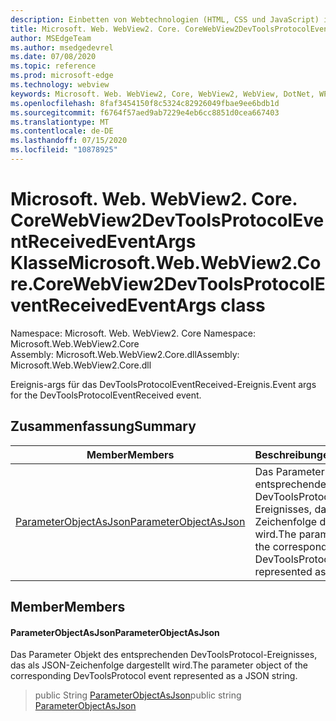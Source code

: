 ```yaml
---
description: Einbetten von Webtechnologien (HTML, CSS und JavaScript) in ihre systemeigenen Anwendungen mit dem Microsoft Edge WebView2-Steuerelement
title: Microsoft. Web. WebView2. Core. CoreWebView2DevToolsProtocolEventReceivedEventArgs
author: MSEdgeTeam
ms.author: msedgedevrel
ms.date: 07/08/2020
ms.topic: reference
ms.prod: microsoft-edge
ms.technology: webview
keywords: Microsoft. Web. WebView2, Core, WebView2, WebView, DotNet, WPF, WinForms, APP, Edge, CoreWebView2, CoreWebView2Controller, Browser Control, Edge HTML, Microsoft. Web. WebView2. Core. CoreWebView2DevToolsProtocolEventReceivedEventArgs
ms.openlocfilehash: 8faf3454150f8c5324c82926049fbae9ee6bdb1d
ms.sourcegitcommit: f6764f57aed9ab7229e4eb6cc8851d0cea667403
ms.translationtype: MT
ms.contentlocale: de-DE
ms.lasthandoff: 07/15/2020
ms.locfileid: "10878925"
---
```

# <span data-ttu-id="c7bbd-104">Microsoft. Web. WebView2. Core. CoreWebView2DevToolsProtocolEventReceivedEventArgs Klasse</span><span class="sxs-lookup"><span data-stu-id="c7bbd-104">Microsoft.Web.WebView2.Core.CoreWebView2DevToolsProtocolEventReceivedEventArgs class</span></span> 

<span data-ttu-id="c7bbd-105">Namespace: Microsoft. Web. WebView2. Core </span><span class="sxs-lookup"><span data-stu-id="c7bbd-105">Namespace: Microsoft.Web.WebView2.Core</span></span>\
<span data-ttu-id="c7bbd-106">Assembly: Microsoft.Web.WebView2.Core.dll</span><span class="sxs-lookup"><span data-stu-id="c7bbd-106">Assembly: Microsoft.Web.WebView2.Core.dll</span></span>

<span data-ttu-id="c7bbd-107">Ereignis-args für das DevToolsProtocolEventReceived-Ereignis.</span><span class="sxs-lookup"><span data-stu-id="c7bbd-107">Event args for the DevToolsProtocolEventReceived event.</span></span>

## <span data-ttu-id="c7bbd-108">Zusammenfassung</span><span class="sxs-lookup"><span data-stu-id="c7bbd-108">Summary</span></span>

 <span data-ttu-id="c7bbd-109">Member</span><span class="sxs-lookup"><span data-stu-id="c7bbd-109">Members</span></span>                        | <span data-ttu-id="c7bbd-110">Beschreibungen</span><span class="sxs-lookup"><span data-stu-id="c7bbd-110">Descriptions</span></span>
--------------------------------|---------------------------------------------
[<span data-ttu-id="c7bbd-111">ParameterObjectAsJson</span><span class="sxs-lookup"><span data-stu-id="c7bbd-111">ParameterObjectAsJson</span></span>](#parameterobjectasjson) | <span data-ttu-id="c7bbd-112">Das Parameter Objekt des entsprechenden DevToolsProtocol-Ereignisses, das als JSON-Zeichenfolge dargestellt wird.</span><span class="sxs-lookup"><span data-stu-id="c7bbd-112">The parameter object of the corresponding DevToolsProtocol event represented as a JSON string.</span></span>

## <span data-ttu-id="c7bbd-113">Member</span><span class="sxs-lookup"><span data-stu-id="c7bbd-113">Members</span></span>

#### <span data-ttu-id="c7bbd-114">ParameterObjectAsJson</span><span class="sxs-lookup"><span data-stu-id="c7bbd-114">ParameterObjectAsJson</span></span> 

<span data-ttu-id="c7bbd-115">Das Parameter Objekt des entsprechenden DevToolsProtocol-Ereignisses, das als JSON-Zeichenfolge dargestellt wird.</span><span class="sxs-lookup"><span data-stu-id="c7bbd-115">The parameter object of the corresponding DevToolsProtocol event represented as a JSON string.</span></span>

> <span data-ttu-id="c7bbd-116">public String [ParameterObjectAsJson](#parameterobjectasjson)</span><span class="sxs-lookup"><span data-stu-id="c7bbd-116">public string [ParameterObjectAsJson](#parameterobjectasjson)</span></span>

